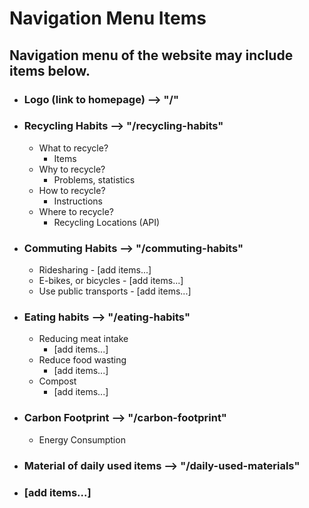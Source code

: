 # Navigation Menu Items

## Navigation menu of the website may include items below.

- ### Logo (link to homepage) --> "/"

- ### Recycling Habits --> "/recycling-habits"
  - What to recycle?
    - Items
  - Why to recycle?
    - Problems, statistics
  - How to recycle?
    - Instructions
  - Where to recycle?
    - Recycling Locations (API)
- ### Commuting Habits --> "/commuting-habits"

  - Ridesharing - [add items...]
  - E-bikes, or bicycles - [add items...]
  - Use public transports - [add items...]

- ### Eating habits --> "/eating-habits"

  - Reducing meat intake
    - [add items...]
  - Reduce food wasting
    - [add items...]
  - Compost
    - [add items...]

- ### Carbon Footprint --> "/carbon-footprint"
  - Energy Consumption
- ### Material of daily used items --> "/daily-used-materials"
- ### [add items...]
